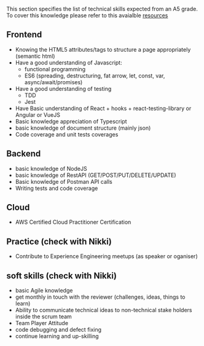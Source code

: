 This section specifies the list of technical skills expected from an A5 grade. To cover this knowledge please refer to this avaialble [resources](https://github.com/Capgemini/grade-ladder-fullstack#a5)

## Frontend
- Knowing the HTML5 attributes/tags to structure a page appropriately (semantic html)
- Have a good understanding of Javascript:
  - functional programming
  - ES6 (spreading, destructuring, fat arrow, let, const, var, async/await/promises)
- Have a good understanding of testing
  - TDD
  - Jest 
- Have Basic understanding of React + hooks + react-testing-library or Angular or VueJS
- Basic knowledge appreciation of Typescript
- basic knowledge of document structure (mainly json)
- Code coverage and unit tests coverages 
## Backend
- basic knowledge of NodeJS
- basic knowledge of RestAPI (GET/POST/PUT/DELETE/UPDATE)
- Basic knowledge of Postman API calls
- Writing tests and code coverage
## Cloud
- AWS Certified Cloud Practitioner Certification  
## Practice (check with Nikki)
- Contribute to Experience Engineering meetups (as speaker or oganiser)
## soft skills (check with Nikki)
- basic Agile knowledge
- get monthly in touch with the reviewer (challenges, ideas, things to learn)
- Ability to communicate technical ideas to non-technical stake holders inside the scrum team
- Team Player Attitude
- code debugging and defect fixing
- continue learning and up-skilling

